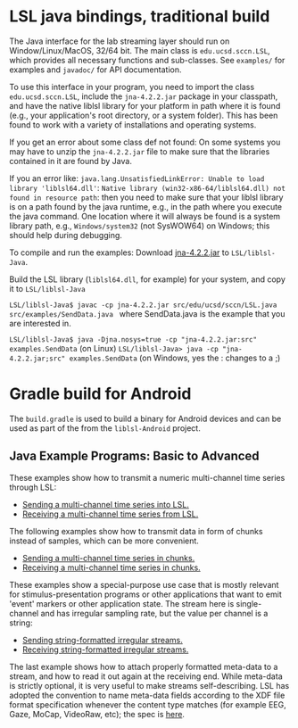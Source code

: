 # LSL java bindings, traditional build

The Java interface for the lab streaming layer should run on Window/Linux/MacOS, 32/64 bit.
The main class is `edu.ucsd.sccn.LSL`, which provides all necessary functions and sub-classes.
See `examples/` for examples and `javadoc/` for API documentation.

To use this interface in your program, you need to import the class `edu.ucsd.sccn.LSL`,
include the `jna-4.2.2.jar` package in your classpath, and have the native liblsl library 
for your platform in path where it is found (e.g., your application's root directory, 
or a system folder). This has been found to work with a variety of installations and operating 
systems.

If you get an error about some class def not found: On some systems you may have to unzip 
the `jna-4.2.2.jar` file to make sure that the libraries contained in it are found by Java.

If you an error like: `java.lang.UnsatisfiedLinkError: Unable to load library 'liblsl64.dll'`: 
`Native library (win32-x86-64/liblsl64.dll) not found in resource path`: then you need to make 
sure that your liblsl library is on a path found by the java runtime, e.g., in the path where 
you execute the java command. One location where it will always be found is a system library 
path, e.g., `Windows/system32` (not SysWOW64) on Windows; this should help during debugging.

To compile and run the examples:
Download [jna-4.2.2.jar](http://central.maven.org/maven2/net/java/dev/jna/jna/4.2.2/jna-4.2.2.jar) 
to `LSL/liblsl-Java`.

Build the LSL library (`liblsl64.dll`, for example) for your system, and copy it to
`LSL/liblsl-Java`

`LSL/liblsl-Java$ javac -cp jna-4.2.2.jar src/edu/ucsd/sccn/LSL.java src/examples/SendData.java `
where SendData.java is the example that you are interested in.

`LSL/liblsl-Java$ java -Djna.nosys=true -cp "jna-4.2.2.jar:src" examples.SendData` (on Linux)
`LSL/liblsl-Java> java -cp "jna-4.2.2.jar;src" examples.SendData` (on Windows, yes the : changes to a ;)

# Gradle build for Android

The `build.gradle` is used to build a binary for Android devices and can be
used as part of the from the `liblsl-Android` project.

## Java Example Programs: Basic to Advanced

These examples show how to transmit a numeric multi-channel time series through LSL:

  * [Sending a multi-channel time series into LSL.](src/examples/SendData.java)
  * [Receiving a multi-channel time series from LSL.](src/examples/ReceiveData.java)

The following examples show how to transmit data in form of chunks instead of samples, which can
be more convenient.

  * [Sending a multi-channel time series in chunks.](src/examples/SendDataInChunks.java)
  * [Receiving a multi-channel time series in chunks.](src/examples/ReceiveDataInChunks.java)

These examples show a special-purpose use case that is mostly relevant for stimulus-presentation
programs or other applications that want to emit 'event' markers or other application state.
The stream here is single-channel and has irregular sampling rate, but the value per channel is a
string:

  * [Sending string-formatted irregular streams.](src/examples/SendStringMarkers.java)
  * [Receiving string-formatted irregular streams.](src/examples/ReceiveStringMarkers.java)

The last example shows how to attach properly formatted meta-data to a stream, and how to read it
out again at the receiving end.
While meta-data is strictly optional, it is very useful to make streams self-describing.
LSL has adopted the convention to name meta-data fields according to the XDF file format
specification whenever the content type matches (for example EEG, Gaze, MoCap, VideoRaw, etc);
the spec is [here](https://github.com/sccn/xdf/wiki/Meta-Data).
